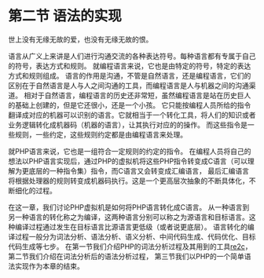# 第二节 语法的实现

世上没有无缘无故的爱，也没有无缘无故的恨。

语言从广义上来讲是人们进行沟通交流的各种表达符号。每种语言都有专属于自己的符号，表达方式和规则。
就编程语言来说，它也是由特定的符号，特定的表达方式和规则组成。
语言的作用是沟通，不管是自然语言，还是编程语言，它们的区别在于自然语言是人与人之间沟通的工具，而编程语言是人与机器之间的沟通渠道。
相对于自然语言，编程语言的历史还非常短，虽然编程语言是站在历史巨人的基础上创建的，但是它还很小，还是一个小孩。
它只能按编程人员所给的指令翻译成对应的机器可以识别的语言。它就相当于一个转化工具，将人们的知识或者业务逻辑转化成机器码（机器的语言），让其执行对应的的操作。
而这些指令是一些规则，一些约定，这些规则约定都是由编程语言来处理。

就PHP语言来说，它也是一组符合一定规则的约定的指令。
在编程人员将自己的想法以PHP语言实现后，通过PHP的虚拟机将这些PHP指令转变成C语言（可以理解为更底层的一种指令集）指令，而C语言又会转变成汇编语言，
最后汇编语言将根据处理器的规则转变成机器码执行。这是一个更高层次抽象的不断具体化，不断细化的过程。

在这一章，我们讨论PHP虚拟机是如何将PHP语言转化成C语言。
从一种语言到另一种语言的转化称之为编译，这两种语言分别可以称之为源语言和目标语言。这种编译过程通过发生在目标语言比源语言更低级（或者说更底层）。
语言转化的编译过程一般分为词法分析、语法分析、语义分析、中间代码生成、代码优化、目标代码生成等七步。
在第一节我们介绍PHP的词法分析过程及其用到的工具[re2c](http://www.re2c.org/)，第二节我们介绍在词法分析后的语法分析过程，
第三节我们以PHP的一个简单语法实现作为本章的结束。